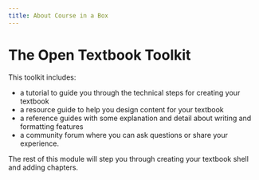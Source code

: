 ```yaml
---
title: About Course in a Box
---
```


# The Open Textbook Toolkit

This toolkit includes:

 - a tutorial to guide you through the technical steps for creating your textbook
 - a resource guide to help you design content for your textbook
 - a reference guides with some explanation and detail about writing and formatting features
 - a community forum where you can ask questions or share your experience.

The rest of this module will step you through creating your textbook shell and adding chapters.
